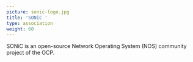 ```yaml
---
picture: sonic-logo.jpg
title: 'SONiC '
type: association
weight: 60
---
```


SONiC is an open-source Network Operating System (NOS) community project of the OCP.